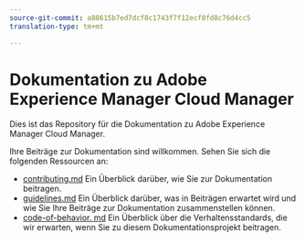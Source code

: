 ```yaml
---
source-git-commit: a80615b7ed7dcf8c1743f7f12ecf0fd8c76d4cc5
translation-type: tm+mt

---
```

# Dokumentation zu Adobe Experience Manager Cloud Manager

Dies ist das Repository für die Dokumentation zu Adobe Experience Manager Cloud Manager.

Ihre Beiträge zur Dokumentation sind willkommen. Sehen Sie sich die folgenden Ressourcen an:

* [contributing.md](contributing.md) Ein Überblick darüber, wie Sie zur Dokumentation beitragen.
* [guidelines.md](guidelines.md) Ein Überblick darüber, was in Beiträgen erwartet wird und wie Sie Ihre Beiträge zur Dokumentation zusammenstellen können.
* [code-of-behavior. md](code-of-conduct.md) Ein Überblick über die Verhaltensstandards, die wir erwarten, wenn Sie zu diesem Dokumentationsprojekt beitragen.

